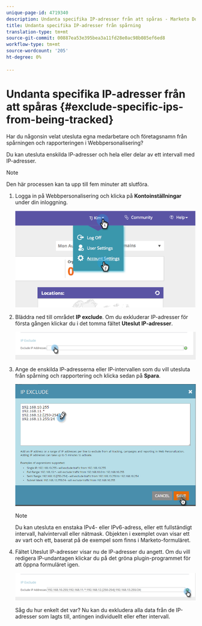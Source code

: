 ```yaml
---
unique-page-id: 4719340
description: Undanta specifika IP-adresser från att spåras - Marketo Docs - Produktdokumentation
title: Undanta specifika IP-adresser från spårning
translation-type: tm+mt
source-git-commit: 00887ea53e395bea3a11fd28e0ac98b085ef6ed8
workflow-type: tm+mt
source-wordcount: '205'
ht-degree: 0%

---
```



# Undanta specifika IP-adresser från att spåras {#exclude-specific-ips-from-being-tracked}

Har du någonsin velat utesluta egna medarbetare och företagsnamn från spårningen och rapporteringen i Webbpersonalisering?

Du kan utesluta enskilda IP-adresser och hela eller delar av ett intervall med IP-adresser.

>[!NOTE]
>
>Den här processen kan ta upp till fem minuter att slutföra.

1. Logga in på Webbpersonalisering och klicka på **Kontoinställningar** under din inloggning.

   ![](assets/image2014-11-19-19-3a25-3a41.png)

1. Bläddra ned till området **IP exclude**. Om du exkluderar IP-adresser för första gången klickar du i det tomma fältet **Uteslut IP-adresser**.

   ![](assets/image2016-11-4-10-3a27-3a1.png)

1. Ange de enskilda IP-adresserna eller IP-intervallen som du vill utesluta från spårning och rapportering och klicka sedan på **Spara**.

   ![](assets/exclude-ips-form-hands.png)

   >[!NOTE]
   >
   >Du kan utesluta en enstaka IPv4- eller IPv6-adress, eller ett fullständigt intervall, halvintervall eller nätmask. Objekten i exemplet ovan visar ett av vart och ett, baserat på de exempel som finns i Marketo-formuläret.

1. Fältet Uteslut IP-adresser visar nu de IP-adresser du angett. Om du vill redigera IP-undantagen klickar du på det gröna plugin-programmet för att öppna formuläret igen.

   ![](assets/exclude-ips-after.png)

   Såg du hur enkelt det var? Nu kan du exkludera alla data från de IP-adresser som lagts till, antingen individuellt eller efter intervall.

